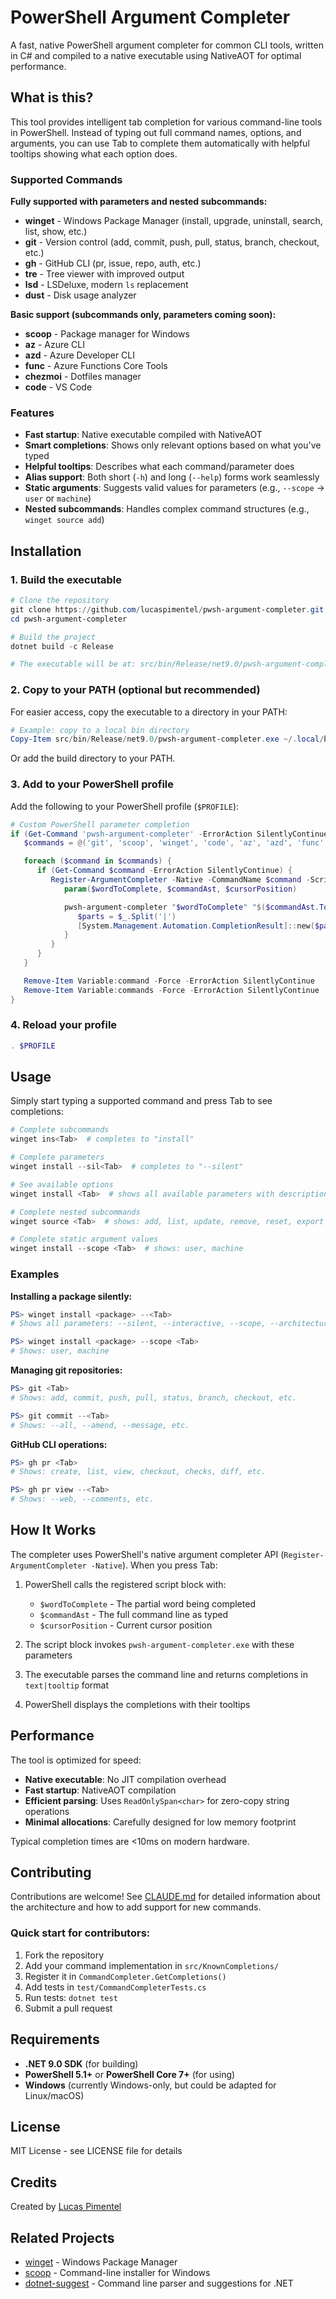 # PowerShell Argument Completer

A fast, native PowerShell argument completer for common CLI tools, written in C# and compiled to a native executable using NativeAOT for optimal performance.

## What is this?

This tool provides intelligent tab completion for various command-line tools in PowerShell. Instead of typing out full command names, options, and arguments, you can use Tab to complete them automatically with helpful tooltips showing what each option does.

### Supported Commands

**Fully supported with parameters and nested subcommands:**
- **winget** - Windows Package Manager (install, upgrade, uninstall, search, list, show, etc.)
- **git** - Version control (add, commit, push, pull, status, branch, checkout, etc.)
- **gh** - GitHub CLI (pr, issue, repo, auth, etc.)
- **tre** - Tree viewer with improved output
- **lsd** - LSDeluxe, modern `ls` replacement
- **dust** - Disk usage analyzer

**Basic support (subcommands only, parameters coming soon):**
- **scoop** - Package manager for Windows
- **az** - Azure CLI
- **azd** - Azure Developer CLI
- **func** - Azure Functions Core Tools
- **chezmoi** - Dotfiles manager
- **code** - VS Code

### Features

- **Fast startup**: Native executable compiled with NativeAOT
- **Smart completions**: Shows only relevant options based on what you've typed
- **Helpful tooltips**: Describes what each command/parameter does
- **Alias support**: Both short (`-h`) and long (`--help`) forms work seamlessly
- **Static arguments**: Suggests valid values for parameters (e.g., `--scope` → `user` or `machine`)
- **Nested subcommands**: Handles complex command structures (e.g., `winget source add`)

## Installation

### 1. Build the executable

```powershell
# Clone the repository
git clone https://github.com/lucaspimentel/pwsh-argument-completer.git
cd pwsh-argument-completer

# Build the project
dotnet build -c Release

# The executable will be at: src/bin/Release/net9.0/pwsh-argument-completer.exe
```

### 2. Copy to your PATH (optional but recommended)

For easier access, copy the executable to a directory in your PATH:

```powershell
# Example: copy to a local bin directory
Copy-Item src/bin/Release/net9.0/pwsh-argument-completer.exe ~/.local/bin/
```

Or add the build directory to your PATH.

### 3. Add to your PowerShell profile

Add the following to your PowerShell profile (`$PROFILE`):

```powershell
# Custom PowerShell parameter completion
if (Get-Command 'pwsh-argument-completer' -ErrorAction SilentlyContinue) {
   $commands = @('git', 'scoop', 'winget', 'code', 'az', 'azd', 'func', 'chezmoi', 'gh', 'tre', 'lsd', 'dust')

   foreach ($command in $commands) {
      if (Get-Command $command -ErrorAction SilentlyContinue) {
         Register-ArgumentCompleter -Native -CommandName $command -ScriptBlock {
            param($wordToComplete, $commandAst, $cursorPosition)

            pwsh-argument-completer "$wordToComplete" "$($commandAst.ToString())" "$cursorPosition" | ForEach-Object {
               $parts = $_.Split('|')
               [System.Management.Automation.CompletionResult]::new($parts[0], $parts[0], 'ParameterValue', $parts[1])
            }
         }
      }
   }

   Remove-Item Variable:command -Force -ErrorAction SilentlyContinue
   Remove-Item Variable:commands -Force -ErrorAction SilentlyContinue
}
```

### 4. Reload your profile

```powershell
. $PROFILE
```

## Usage

Simply start typing a supported command and press Tab to see completions:

```powershell
# Complete subcommands
winget ins<Tab>  # completes to "install"

# Complete parameters
winget install --sil<Tab>  # completes to "--silent"

# See available options
winget install <Tab>  # shows all available parameters with descriptions

# Complete nested subcommands
winget source <Tab>  # shows: add, list, update, remove, reset, export

# Complete static argument values
winget install --scope <Tab>  # shows: user, machine
```

### Examples

**Installing a package silently:**
```powershell
PS> winget install <package> --<Tab>
# Shows all parameters: --silent, --interactive, --scope, --architecture, etc.

PS> winget install <package> --scope <Tab>
# Shows: user, machine
```

**Managing git repositories:**
```powershell
PS> git <Tab>
# Shows: add, commit, push, pull, status, branch, checkout, etc.

PS> git commit --<Tab>
# Shows: --all, --amend, --message, etc.
```

**GitHub CLI operations:**
```powershell
PS> gh pr <Tab>
# Shows: create, list, view, checkout, checks, diff, etc.

PS> gh pr view --<Tab>
# Shows: --web, --comments, etc.
```

## How It Works

The completer uses PowerShell's native argument completer API (`Register-ArgumentCompleter -Native`). When you press Tab:

1. PowerShell calls the registered script block with:
   - `$wordToComplete` - The partial word being completed
   - `$commandAst` - The full command line as typed
   - `$cursorPosition` - Current cursor position

2. The script block invokes `pwsh-argument-completer.exe` with these parameters

3. The executable parses the command line and returns completions in `text|tooltip` format

4. PowerShell displays the completions with their tooltips

## Performance

The tool is optimized for speed:
- **Native executable**: No JIT compilation overhead
- **Fast startup**: NativeAOT compilation
- **Efficient parsing**: Uses `ReadOnlySpan<char>` for zero-copy string operations
- **Minimal allocations**: Carefully designed for low memory footprint

Typical completion times are <10ms on modern hardware.

## Contributing

Contributions are welcome! See [CLAUDE.md](CLAUDE.md) for detailed information about the architecture and how to add support for new commands.

### Quick start for contributors:

1. Fork the repository
2. Add your command implementation in `src/KnownCompletions/`
3. Register it in `CommandCompleter.GetCompletions()`
4. Add tests in `test/CommandCompleterTests.cs`
5. Run tests: `dotnet test`
6. Submit a pull request

## Requirements

- **.NET 9.0 SDK** (for building)
- **PowerShell 5.1+** or **PowerShell Core 7+** (for using)
- **Windows** (currently Windows-only, but could be adapted for Linux/macOS)

## License

MIT License - see LICENSE file for details

## Credits

Created by [Lucas Pimentel](https://github.com/lucaspimentel)

## Related Projects

- [winget](https://github.com/microsoft/winget-cli) - Windows Package Manager
- [scoop](https://scoop.sh/) - Command-line installer for Windows
- [dotnet-suggest](https://github.com/dotnet/command-line-api) - Command line parser and suggestions for .NET
